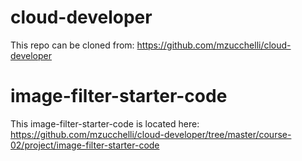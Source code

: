# cloud-developer

This repo can be cloned from:
https://github.com/mzucchelli/cloud-developer

# image-filter-starter-code

This image-filter-starter-code is located here:
https://github.com/mzucchelli/cloud-developer/tree/master/course-02/project/image-filter-starter-code


